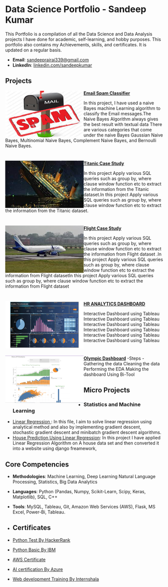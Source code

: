 # Data Science Portfolio - Sandeep Kumar
This Portfolio is a compilation of all the Data Science and Data Analysis projects I have done for academic, self-learning, and hobby purposes. This portfolio also contains my Achievements, skills, and certificates. It is updated on a regular basis.

- **Email**: [sandeeprairai339@gmail.com](sandeeprairai339@gmail.com)
- **LinkedIn**: [linkedin.com/sandeepkumar](https://www.linkedin.com/in/sandeep-kumar-935662228/)
  
## Projects

<img align="left" width="250" height="150" src="https://github.com/sandeeprairai/Portfolio/blob/main/Images/spam.jpg"> **[Email Spam Classifier](https://github.com/sandeeprairai/spam_detection)**

In this project, I have used a naive Bayes machine Learning algorithm to classify the Email messages.The Naive Bayes Algorithm always gives the best result with textual data  There are various categories that come under the naive Bayes Gaussian Naive Bayes, Multinomial Naive Bayes, Complement Naive Bayes, and Bernoulli Naive Bayes.

#

<img align="left" width="250" height="150" src="https://github.com/sandeeprairai/Portfolio/blob/main/Images/titanic.jpg"> **[Titanic Case Study](https://github.com/sandeeprairai/SQL/blob/main/Titanic_case_study.pdf)**

In this project Apply various SQL queries such as group by, where clause window function etc to extract the information from  the Titanic dataset.In this project Apply various SQL queries such as group by, where clause window function etc to extract the information from  the Titanic dataset.

#


<img align="left" width="250" height="150" src="https://github.com/sandeeprairai/Portfolio/blob/main/Images/flight.jpg"> **[Flight  Case Study](https://github.com/sandeeprairai/SQL/blob/main/SQL%20Project.pdf)**

In this project Apply various SQL queries such as group by, where clause window function etc to extract the information from Flight dataset .In this project Apply various SQL queries such as group by, where clause window function etc to extract the information from Flight datasetIn this project Apply various SQL queries such as group by, where clause window function etc to extract the information from Flight dataset


#


<img align="left" width="250" height="150" src="https://github.com/sandeeprairai/Portfolio/blob/main/Images/HR%20ANALYTICS%20DASHBOARD.png"> **[HR ANALYTICS DASHBOARD](https://public.tableau.com/views/HRAnalyticsdashboard_16874228960740/HRANALYTICSDASHBOARD?:language=en-US&:display_count=n&:origin=viz_share_link)**

Interactive Dashboard using Tableau 
Interactive Dashboard using Tableau
Interactive Dashboard using Tableau
Interactive Dashboard using Tableau
Interactive Dashboard using Tableau
Interactive Dashboard using Tableau


#


<img align="left" width="250" height="150" src="https://github.com/sandeeprairai/Portfolio/blob/main/Images/tablu2.PNG">

**[Olympic Dashboard](https://public.tableau.com/views/Olympics_EDA_16867265101290/StoryOfOlympics?:language=en-US&:display_count=n&:origin=viz_share_link)**
-Steps 
-Gathering the data
Cleaning the data 
Performing the EDA 
Making the dashboard Using Bi-Tool





## Micro Projects
- ### Statistics and Machine Learning
- [Linear Regression ](https://github.com/sandeeprairai/Machine-Learning/blob/main/Linear%20Regression/Gradient_Descent_step_by_step.ipynb) : In this file, I aim to solve linear regression using analytical method and also by implementing gradient descent, stochastic gradient descent and minibatch gradient descent algorithms.
- [House Prediction Using Linear Regression](https://github.com/sandeeprairai/django2/blob/Django/House_Price_Prediction_in%20Django/app/views.py): In this project I have applied Linear Regression Algorithm on A house data set and then converted it into a website using django freamework,
 





## Core Competencies

- **Methodologies**: Machine Learning, Deep Learning Natural Language Processing, Statistics,  Big Data Analytics
- **Languages**: Python (Pandas, Numpy, Scikit-Learn, Scipy, Keras, Matplotlib), SQL, C++
- **Tools**: MySQL, Tableau, Git,  Amazon Web Services (AWS), Flask, MS Excel, Power-Bi, Tableau.

- ## Certificates
- [Python Test By HackerRank](https://www.hackerrank.com/certificates/76992697e21f)
- [Python Basic By IBM](https://github.com/sandeeprairai/Portfolio/blob/main/Certificates/IBM%20PY0101EN%20Certificate%20_%20edX.pdf)
- [AWS Certificate](https://github.com/sandeeprairai/Portfolio/blob/main/Certificates/AWS_Academy_Graduate___AWS_Academy_Introduction_to_Cloud_Semester_1_Badge20230312-28-483ybe.pdf)
- [AI certification By Azure](https://github.com/sandeeprairai/Portfolio/blob/main/Certificates/sandeep_Azurecertificate.pdf)
- [Web development Training By Internshala](https://github.com/sandeeprairai/Portfolio/blob/main/Certificates/Web%20Development%20Training%20-%20Certificate%20of%20Completion.pdf)







